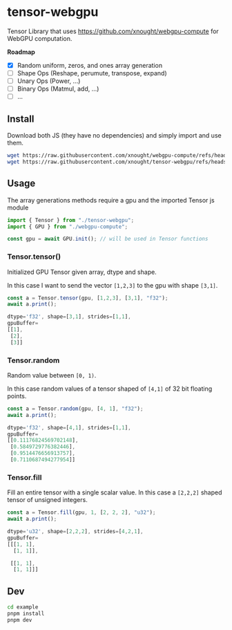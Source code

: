 # tensor-webgpu

Tensor Library that uses https://github.com/xnought/webgpu-compute for WebGPU computation.

**Roadmap**

- [x] Random uniform, zeros, and ones array generation
- [ ] Shape Ops (Reshape, perumute, transpose, expand)
- [ ] Unary Ops (Power, ...)
- [ ] Binary Ops (Matmul, add, ...)
- [ ] ...

## Install

Download both JS (they have no dependencies) and simply import and use them.

```bash
wget https://raw.githubusercontent.com/xnought/webgpu-compute/refs/heads/main/webgpu-compute.js
wget https://raw.githubusercontent.com/xnought/tensor-webgpu/refs/heads/main/tensor-webgpu.js
```

## Usage

The array generations methods require a gpu and the imported Tensor js module

```js
import { Tensor } from "./tensor-webgpu";
import { GPU } from "./webgpu-compute";

const gpu = await GPU.init(); // will be used in Tensor functions
```

### Tensor.tensor()

Initialized GPU Tensor given array, dtype and shape.

In this case I want to send the vector `[1,2,3]` to the gpu with shape `[3,1]`.

```js
const a = Tensor.tensor(gpu, [1,2,3], [3,1], "f32");
await a.print();
```

```js
dtype='f32', shape=[3,1], strides=[1,1],
gpuBuffer=
[[1],
 [2],
 [3]]
```

### Tensor.random

Random value between `[0, 1)`.

In this case random values of a tensor shaped of `[4,1]` of 32 bit floating points.

```js
const a = Tensor.random(gpu, [4, 1], "f32");
await a.print();
```

```js
dtype='f32', shape=[4,1], strides=[1,1],
gpuBuffer=
[[0.11176824569702148],
 [0.5849729776382446],
 [0.9514476656913757],
 [0.7110687494277954]]
```

### Tensor.fill

Fill an entire tensor with a single scalar value. In this case a `[2,2,2]` shaped tensor of unsigned integers.

```js
const a = Tensor.fill(gpu, 1, [2, 2, 2], "u32");
await a.print();
```

```js
dtype='u32', shape=[2,2,2], strides=[4,2,1], 
gpuBuffer=
[[[1, 1],
  [1, 1]],

 [[1, 1],
  [1, 1]]]
```

## Dev

```bash
cd example
pnpm install
pnpm dev
```
